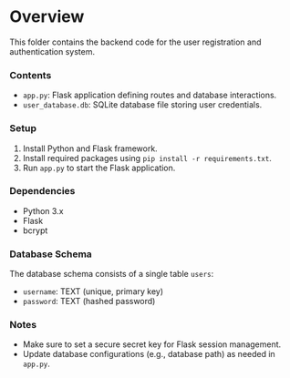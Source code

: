 # Overview

This folder contains the backend code for the user registration and authentication system.

### Contents

- `app.py`: Flask application defining routes and database interactions.
- `user_database.db`: SQLite database file storing user credentials.

### Setup

1. Install Python and Flask framework.
2. Install required packages using `pip install -r requirements.txt`.
3. Run `app.py` to start the Flask application.

### Dependencies

- Python 3.x
- Flask
- bcrypt

### Database Schema

The database schema consists of a single table `users`:

- `username`: TEXT (unique, primary key)
- `password`: TEXT (hashed password)

### Notes

- Make sure to set a secure secret key for Flask session management.
- Update database configurations (e.g., database path) as needed in `app.py`.
